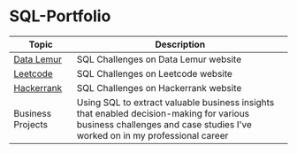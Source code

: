 # SQL-Portfolio

| **Topic**         | **Description**                                                                       |
|-------------------|---------------------------------------------------------------------------------------|
| [Data Lemur](https://github.com/HasanRizvi17/SQL-Portfolio/tree/main/Data%20Lemur)        | SQL Challenges on Data Lemur website                                                  |
| [Leetcode](https://github.com/HasanRizvi17/SQL-Portfolio/tree/main/Leetcode)          | SQL Challenges on Leetcode website                                                  |
| [Hackerrank](https://github.com/HasanRizvi17/SQL-Portfolio/tree/main/Hackerrank)        | SQL Challenges on Hackerrank website                                                  |
| Business Projects | Using SQL to extract valuable business insights that enabled decision-making for various business challenges and case studies I've worked on in my professional career |

